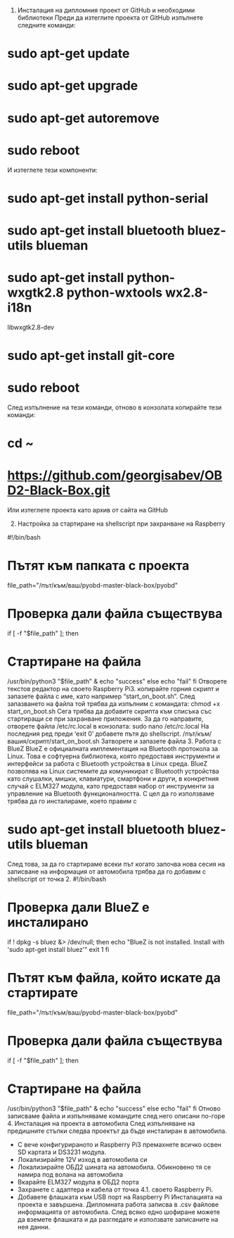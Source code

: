 1. Инсталация на дипломния проект от GitHub и необходими
библиотеки
Преди да изтеглите проекта от GitHub изпълнете следните команди:
# sudo apt-get update
# sudo apt-get upgrade
# sudo apt-get autoremove
# sudo reboot
И изтеглете тези компоненти:
# sudo apt-get install python-serial
# sudo apt-get install bluetooth bluez-utils blueman
# sudo apt-get install python-wxgtk2.8 python-wxtools wx2.8-i18n
libwxgtk2.8-dev
# sudo apt-get install git-core
# sudo reboot
След изпълнение на тези команди, отново в конзолата копирайте
тези команди:
# cd ~
# https://github.com/georgisabev/OBD2-Black-Box.git
Или изтеглете проекта като архив от сайта на GitHub

2. Настройка за стартиране на shellscript при захранване на Raspberry

#!/bin/bash
# Пътят към папката с проекта
file_path="/път/към/ваш/pyobd-master-black-box/pyobd"
# Проверка дали файла съществува
if [ -f "$file_path" ]; then
# Стартиране на файла
/usr/bin/python3 "$file_path" &
echo "success"
else
echo "fail"
fi
Отворете текстов редактор на своето Raspberry Pi3. копирайте
горния скрипт и запазете файла с име, като например
“start_on_boot.sh”.
След запазването на файла той трябва да изпълним с
командата:
chmod +x start_on_boot.sh
Сега трябва да добавите скрипта към списъка със стартиращи
се при захранване приложения. За да го направите, отворете
файла /etc/rc.local в конзолата:
sudo nano /etc/rc.local
На последния ред преди ‘exit 0’ добавете пътя до shellscript.
/път/към/вашия/скрипт/start_on_boot.sh
Затворете и запазете файла
3. Работа с BlueZ
BlueZ е официалната имплементация на Bluetooth протокола за
Linux. Това е софтуерна библиотека, която предоставя инструменти
и интерфейси за работа с Bluetooth устройства в Linux среда. BlueZ
позволява на Linux системите да комуникират с Bluetooth устройства
като слушалки, мишки, клавиатури, смартфони и други, в конкретния
случай с ELM327 модула, като предоставя набор от инструменти за
управление на Bluetooth функционалността.
С цел да го използваме трябва да го инсталираме, което правим с
# sudo apt-get install bluetooth bluez-utils blueman
След това, за да го стартираме всеки път когато започва нова сесия
на записване на информация от автомобила трябва да го добавим с
shellscript от точка 2.
#!/bin/bash
# Проверка дали BlueZ е инсталирано
if ! dpkg -s bluez &> /dev/null; then
echo "BlueZ is not installed. Install with 'sudo
apt-get install bluez'"
exit 1
fi
# Пътят към файла, който искате да стартирате
file_path="/път/към/ваш/pyobd-master-black-box/pyobd"
# Проверка дали файла съществува
if [ -f "$file_path" ]; then
# Стартиране на файла
/usr/bin/python3 "$file_path" &
echo "success"
else
echo "fail"
fi
Отново записваме файла и изпълняваме командите след него описани по-горе
4. Инсталация на проекта в автомобила
След изпълняване на предишните стъпки следва проектът да
бъде инсталиран в автомобила.
- С вече конфигурираното и Raspberry Pi3 премахнете всичко освен SD картата и DS3231 модула.
- Локализирайте 12V изход в автомобила си
- Локализирайте ОБД2 шината на автомобила. Обикновено тя
се намира под волана на автомобила
- Вкарайте ELM327 модула в ОБД2 порта
- Захранете с адаптера и кабела от точка 4.1. своето Raspberry
Pi.
- Добавете флашката към USB порт на Raspberry Pi
Инсталацията на проекта е завършена. Дипломната работа записва
в .csv файлове информацията от автомобила. След всяко едно
шофиране можете да вземете флашката и да разгледате и
използвате записаните на нея данни.
